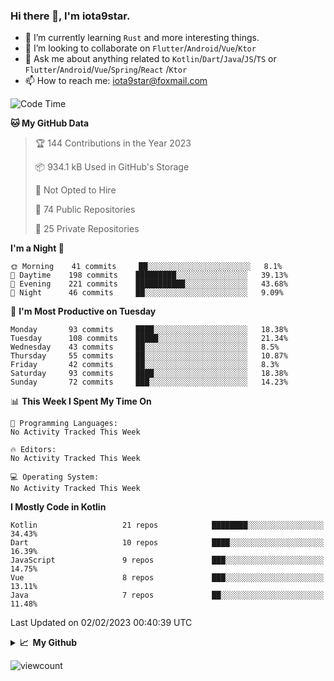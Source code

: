 ### Hi there 👋, I'm iota9star.

- 🌱 I’m currently learning `Rust` and more interesting things.
- 👯 I’m looking to collaborate on `Flutter`/`Android`/`Vue`/`Ktor`
- 💬 Ask me about anything related to `Kotlin`/`Dart`/`Java`/`JS`/`TS` or `Flutter`/`Android`/`Vue`/`Spring`/`React`
  /`Ktor`
- 📫 How to reach me: [iota9star@foxmail.com](iota9star@foxmail.com)



<!--START_SECTION:waka-->
![Code Time](http://img.shields.io/badge/Code%20Time-3%2C090%20hrs%2054%20mins-blue)

**🐱 My GitHub Data** 

> 🏆 144 Contributions in the Year 2023
 > 
> 📦 934.1 kB Used in GitHub's Storage 
 > 
> 🚫 Not Opted to Hire
 > 
> 📜 74 Public Repositories 
 > 
> 🔑 25 Private Repositories  
 > 
**I'm a Night 🦉** 

```text
🌞 Morning    41 commits     ██░░░░░░░░░░░░░░░░░░░░░░░   8.1% 
🌆 Daytime    198 commits    █████████░░░░░░░░░░░░░░░░   39.13% 
🌃 Evening    221 commits    ███████████░░░░░░░░░░░░░░   43.68% 
🌙 Night      46 commits     ██░░░░░░░░░░░░░░░░░░░░░░░   9.09%

```
📅 **I'm Most Productive on Tuesday** 

```text
Monday       93 commits     ████░░░░░░░░░░░░░░░░░░░░░   18.38% 
Tuesday      108 commits    █████░░░░░░░░░░░░░░░░░░░░   21.34% 
Wednesday    43 commits     ██░░░░░░░░░░░░░░░░░░░░░░░   8.5% 
Thursday     55 commits     ██░░░░░░░░░░░░░░░░░░░░░░░   10.87% 
Friday       42 commits     ██░░░░░░░░░░░░░░░░░░░░░░░   8.3% 
Saturday     93 commits     ████░░░░░░░░░░░░░░░░░░░░░   18.38% 
Sunday       72 commits     ███░░░░░░░░░░░░░░░░░░░░░░   14.23%

```


📊 **This Week I Spent My Time On** 

```text
💬 Programming Languages: 
No Activity Tracked This Week

🔥 Editors: 
No Activity Tracked This Week

💻 Operating System: 
No Activity Tracked This Week

```

**I Mostly Code in Kotlin** 

```text
Kotlin                   21 repos            ████████░░░░░░░░░░░░░░░░░   34.43% 
Dart                     10 repos            ████░░░░░░░░░░░░░░░░░░░░░   16.39% 
JavaScript               9 repos             ███░░░░░░░░░░░░░░░░░░░░░░   14.75% 
Vue                      8 repos             ███░░░░░░░░░░░░░░░░░░░░░░   13.11% 
Java                     7 repos             ██░░░░░░░░░░░░░░░░░░░░░░░   11.48%

```



 Last Updated on 02/02/2023 00:40:39 UTC
<!--END_SECTION:waka-->

<details>
  <summary><b>📈&nbsp;&nbsp;My Github</b></summary>
  <br>
  <img src='https://github-profile-trophy.vercel.app/?username=iota9star'>
  <img src='https://bad-apple-github-readme.vercel.app/api?show_bg=1&username=iota9star&hide_title=true'>
  <img src='http://cr-skills-chart-widget.azurewebsites.net/api/api?username=iota9star'>
</details>


![viewcount](https://count.getloli.com/get/@iota9star?theme=rule34)
